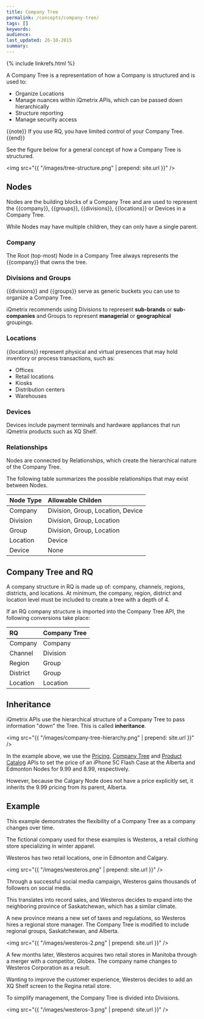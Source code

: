 ```yaml
---
title: Company Tree
permalink: /concepts/company-tree/
tags: []
keywords: 
audience: 
last_updated: 26-10-2015
summary: 
---
```


{% include linkrefs.html %}

A Company Tree is a representation of how a Company is structured and is used to: 

* Organize Locations
* Manage nuances within iQmetrix APIs, which can be passed down hierarchically 
* Structure reporting
* Manage security access

{{note}}
If you use RQ, you have limited control of your Company Tree.
{{end}}

See the figure below for a general concept of how a Company Tree is structured. 

<img src="{{ "/images/tree-structure.png" | prepend: site.url }}" />

## Nodes

Nodes are the building blocks of a Company Tree and are used to represent the {{company}}, {{groups}}, {{divisions}}, {{locations}} or Devices in a Company Tree. 

While Nodes may have multiple children, they can only have a single parent.

### Company

The Root (top-most) Node in a Company Tree always represents the {{company}} that owns the tree.

### Divisions and Groups

{{divisions}} and {{groups}} serve as generic buckets you can use to organize a Company Tree.

iQmetrix recommends using Divisions to represent **sub-brands** or **sub-companies** and Groups to represent **managerial** or **geographical** groupings.

### Locations

{{locations}} represent physical and virtual presences that may hold inventory or process transactions, such as:

* Offices
* Retail locations
* Kiosks
* Distribution centers
* Warehouses

### Devices

Devices include payment terminals and hardware appliances that run iQmetrix products such as XQ Shelf.

### Relationships

Nodes are connected by Relationships, which create the hierarchical nature of the Company Tree.

The following table summarizes the possible relationships that may exist between Nodes.

| Node Type | Allowable Childen |
|:----------|:------------------|
| Company | Division, Group, Location, Device |
| Division | Division, Group, Location | 
| Group | Division, Group, Location |
| Location | Device |
| Device | None |

## Company Tree and RQ

A company structure in RQ is made up of: company, channels, regions, districts, and locations. At minimum, the company, region, district and location level must be included to create a tree with a depth of 4. 

If an RQ company structure is imported into the Company Tree API, the following conversions take place:

| RQ | Company Tree |
|:---|:-------------|
| Company | Company |
| Channel | Division |
| Region | Group |
| District | Group |
| Location | Location |

## Inheritance

iQmetrix APIs use the hierarchical structure of a Company Tree to pass information "down" the Tree. This is called **inheritance**.

<img src="{{ "/images/company-tree-hierarchy.png" | prepend: site.url }}" />

In the example above, we use the [Pricing](/api/pricing), [Company Tree](/api/company-tree) and [Product Catalog](/api/catalog) APIs to set the price of an iPhone 5C Flash Case at the Alberta and Edmonton Nodes for 9.99 and 8.99, respectively.

However, because the Calgary Node does not have a price explicitly set, it inherits the 9.99 pricing from its parent, Alberta.

## Example

This example demonstrates the flexibility of a Company Tree as a company changes over time.

The fictional company used for these examples is Westeros, a retail clothing store specializing in winter apparel.

Westeros has two retail locations, one in Edmonton and Calgary. 

<img src="{{ "/images/westeros.png" | prepend: site.url }}" />

Through a successful social media campaign, Westeros gains thousands of followers on social media.

This translates into record sales, and Westeros decides to expand into the neighboring province of Saskatchewan, which has a similar climate.

A new province means a new set of taxes and regulations, so Westeros hires a regional store manager. The Company Tree is modified to include regional groups, Saskatchewan, and Alberta.

<img src="{{ "/images/westeros-2.png" | prepend: site.url }}" />

A few months later, Westeros acquires two retail stores in Manitoba through a merger with a competitor, Globex. The company name changes to Westeros Corporation as a result.

Wanting to improve the customer experience, Westeros decides to add an XQ Shelf screen to the Regina retail store.

To simplify management, the Company Tree is divided into Divisions.

<img src="{{ "/images/westeros-3.png" | prepend: site.url }}" />